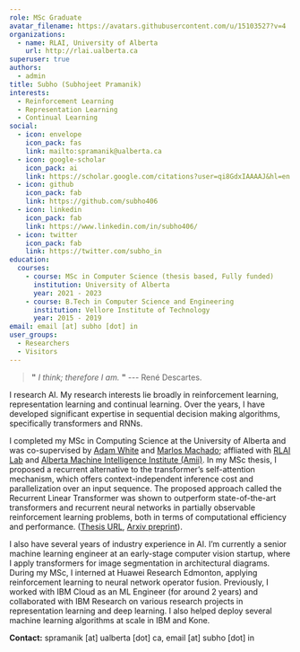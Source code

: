 ```yaml
---
role: MSc Graduate
avatar_filename: https://avatars.githubusercontent.com/u/15103527?v=4
organizations:
  - name: RLAI, University of Alberta
    url: http://rlai.ualberta.ca
superuser: true
authors:
  - admin
title: Subho (Subhojeet Pramanik)
interests:
  - Reinforcement Learning
  - Representation Learning
  - Continual Learning
social:
  - icon: envelope
    icon_pack: fas
    link: mailto:spramanik@ualberta.ca
  - icon: google-scholar
    icon_pack: ai
    link: https://scholar.google.com/citations?user=qi8GdxIAAAAJ&hl=en
  - icon: github
    icon_pack: fab
    link: https://github.com/subho406
  - icon: linkedin
    icon_pack: fab
    link: https://www.linkedin.com/in/subho406/
  - icon: twitter
    icon_pack: fab
    link: https://twitter.com/subho_in
education:
  courses:
    - course: MSc in Computer Science (thesis based, Fully funded)
      institution: University of Alberta
      year: 2021 - 2023
    - course: B.Tech in Computer Science and Engineering
      institution: Vellore Institute of Technology
      year: 2015 - 2019
email: email [at] subho [dot] in
user_groups:
  - Researchers
  - Visitors
---
```

> **"** *I think; therefore I am.* **"** --- René Descartes.

I research AI. My research interests lie broadly in reinforcement learning, representation learning and continual learning. Over the years, I have developed significant expertise in sequential decision making algorithms, specifically transformers and RNNs. 

I completed my MSc in Computing Science at the University of Alberta and was co-supervised by [Adam White](https://sites.ualberta.ca/~amw8/) and [Marlos Machado](http://mcmachado.info); affliated with [RLAI Lab](http://rlai.ualberta.ca) and [Alberta Machine Intelligence Institute (Amii)](https://www.amii.ca). In my MSc thesis, I proposed a recurrent alternative to the transformer’s self-attention mechanism, which offers context-independent inference cost and parallelization over an input sequence. The proposed approach called the Recurrent Linear Transformer was shown to outperform state-of-the-art transformers and recurrent neural networks in partially observable reinforcement learning problems, both in terms of computational efficiency and performance. ([Thesis URL](https://drive.google.com/file/d/1Xy8X_PmKgGM8r1VpsG6FduaUbODmy1f1/view?usp=drive_link), [Arxiv preprint](https://arxiv.org/abs/2310.15719)). 

I also have several years of industry experience in AI. I’m currently a senior machine learning engineer at an early-stage computer vision startup, where I apply transformers for image segmentation in architectural diagrams. During my MSc, I interned at Huawei Research Edmonton, applying reinforcement learning to neural network operator fusion. Previously, I worked with IBM Cloud as an ML Engineer (for around 2 years) and collaborated with IBM Research on various research projects in representation learning and deep learning. I also helped deploy several machine learning algorithms at scale in IBM and Kone.

**Contact:** spramanik \[at] ualberta \[dot] ca, email \[at] subho \[dot] in
